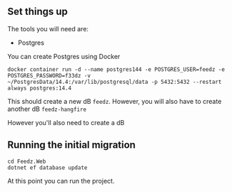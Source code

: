 ## Set things up




The tools you will need are:
- Postgres

You can create Postgres using Docker

```shell
docker container run -d --name postgres144 -e POSTGRES_USER=feedz -e POSTGRES_PASSWORD=f33dz -v ~/PostgresData/14.4:/var/lib/postgresql/data -p 5432:5432 --restart always postgres:14.4
```

This should create a new dB `feedz`. However, you will also have to create another dB `feedz-hangfire`

However you'll also need to create a dB

## Running the initial migration

```shell
cd Feedz.Web
dotnet ef database update
```

At this point you can run the project.
